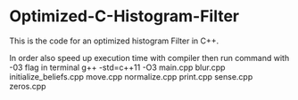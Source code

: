 # Optimized-C-Histogram-Filter
This is the code for an optimized histogram Filter in C++. 

In order also speed up execution time with compiler then run command with -03 flag in terminal
g++ -std=c++11 -O3 main.cpp blur.cpp initialize_beliefs.cpp move.cpp normalize.cpp print.cpp sense.cpp 
zeros.cpp



